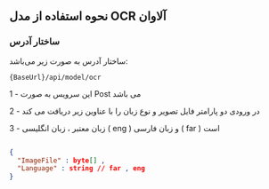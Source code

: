 ## نحوه استفاده از مدل OCR آلاوان

### ساختار آدرس
ساختار آدرس به صورت زیر می‌باشد:

```Text
{BaseUrl}/api/model/ocr
```


1 - این سرویس به صورت Post می باشد 

2 - در ورودی دو پارامتر فایل تصویر و نوع زبان را با عناوین زیر دریافت می کند

3 - زبان معتبر ، زبان انگلیسی ( eng ) و زبان فارسی ( far ) است 
```json

{
  "ImageFile" : byte[] , 
  "Language" : string // far , eng
}

```

